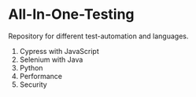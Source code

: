 # All-In-One-Testing

Repository for different test-automation and languages.

1. Cypress with JavaScript
2. Selenium with Java
3. Python
4. Performance
5. Security
